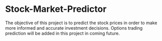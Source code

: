 # Stock-Market-Predictor
The objective of this project is to predict the stock prices in order to make more informed and accurate investment decisions. 
Options trading prediction will be added in this project in coming future.

